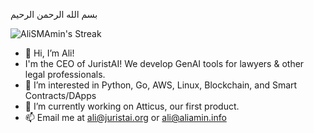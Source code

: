 بسم الله الرحمن الرحيم

![AliSMAmin's Streak](https://github-readme-streak-stats.herokuapp.com/?user=AliSMAmin&theme=tokyonight&hide_border=true)

- 👋 Hi, I’m Ali!
- I'm the CEO of JuristAI! We develop GenAI tools for lawyers & other legal professionals.
- 👀 I’m interested in Python, Go, AWS, Linux, Blockchain, and Smart Contracts/DApps
- 🌱 I’m currently working on Atticus, our first product.
- 📫 Email me at ali@juristai.org or ali@aliamin.info

<!---
AliSMAmin/AliSMAmin is a ✨ special ✨ repository because its `README.md` (this file) appears on your GitHub profile.
You can click the Preview link to take a look at your changes.
--->
